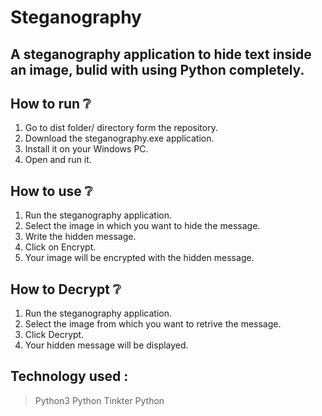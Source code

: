 ﻿# Steganography

## A steganography application to hide text inside an image, bulid with using Python completely.

## How to run ❔

1. Go to dist folder/ directory form the repository.
2. Download the steganography.exe application.
3. Install it on your Windows PC.
4. Open and run it.

## How to use ❔

1. Run the steganography application.
2. Select the image in which you want to hide the message.
3. Write the hidden message.
4. Click on Encrypt.
5. Your image will be encrypted with the hidden message. 

## How to Decrypt ❔

1. Run the steganography application.
2. Select the image from which you want to retrive the message.
3. Click Decrypt.
4. Your hidden message will be displayed.

## Technology used :

>Python3
>Python Tinkter
>Python
